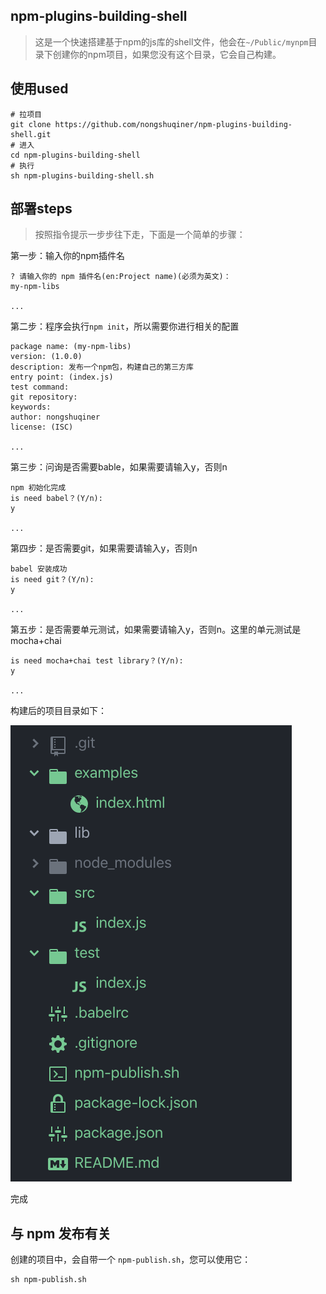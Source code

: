 ## npm-plugins-building-shell

>这是一个快速搭建基于npm的js库的shell文件，他会在`~/Public/mynpm`目录下创建你的npm项目，如果您没有这个目录，它会自己构建。

## 使用used

```
# 拉项目
git clone https://github.com/nongshuqiner/npm-plugins-building-shell.git
# 进入
cd npm-plugins-building-shell
# 执行
sh npm-plugins-building-shell.sh
```


## 部署steps

>按照指令提示一步步往下走，下面是一个简单的步骤：

第一步：输入你的npm插件名

```
? 请输入你的 npm 插件名(en:Project name)(必须为英文)：
my-npm-libs

...
```

第二步：程序会执行`npm init`，所以需要你进行相关的配置

```
package name: (my-npm-libs)
version: (1.0.0)
description: 发布一个npm包，构建自己的第三方库
entry point: (index.js)
test command:
git repository:
keywords:
author: nongshuqiner
license: (ISC)

...
```

第三步：问询是否需要bable，如果需要请输入y，否则n

```
npm 初始化完成
is need babel？(Y/n):
y

...
```

第四步：是否需要git，如果需要请输入y，否则n

```
babel 安装成功
is need git？(Y/n):
y

...
```

第五步：是否需要单元测试，如果需要请输入y，否则n。这里的单元测试是mocha+chai

```
is need mocha+chai test library？(Y/n):
y

...
```

构建后的项目目录如下：

![examples.png](./examples.png)

完成

## 与 npm 发布有关

创建的项目中，会自带一个 `npm-publish.sh`，您可以使用它：

```
sh npm-publish.sh
```
